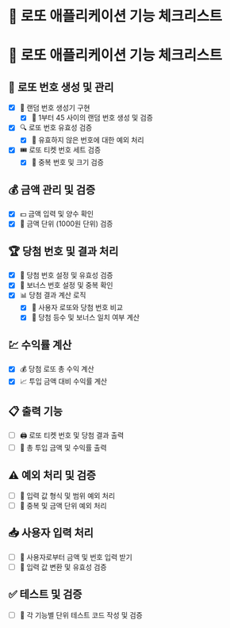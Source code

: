 # 📝 로또 애플리케이션 기능 체크리스트

# 🎯 로또 애플리케이션 기능 체크리스트

## 🎲 로또 번호 생성 및 관리
- [x] 🔄 랜덤 번호 생성기 구현
  - [x] 🔢 1부터 45 사이의 랜덤 번호 생성 및 검증
- [x] 🔍 로또 번호 유효성 검증
  - [x] 🚫 유효하지 않은 번호에 대한 예외 처리
- [x] 🎟️ 로또 티켓 번호 세트 검증
  - [x] 🚫 중복 번호 및 크기 검증

## 💰 금액 관리 및 검증
- [x] 💵 금액 입력 및 양수 확인
- [x] 🧾 금액 단위 (1000원 단위) 검증

## 🏆 당첨 번호 및 결과 처리
- [x] 🥇 당첨 번호 설정 및 유효성 검증
- [x] 🎯 보너스 번호 설정 및 중복 확인
- [x] 📊 당첨 결과 계산 로직
  - [x] 🧮 사용자 로또와 당첨 번호 비교
  - [x] 🏅 당첨 등수 및 보너스 일치 여부 계산

## 💹 수익률 계산
- [x] 💰 당첨 로또 총 수익 계산
- [x] 📈 투입 금액 대비 수익률 계산

## 📋 출력 기능
- [ ] 🖨️ 로또 티켓 번호 및 당첨 결과 출력
- [ ] 💼 총 투입 금액 및 수익률 출력

## ⚠️ 예외 처리 및 검증
- [ ] 🚨 입력 값 형식 및 범위 예외 처리
- [ ] 🛑 중복 및 금액 단위 예외 처리

## 📥 사용자 입력 처리
- [ ] 💬 사용자로부터 금액 및 번호 입력 받기
- [ ] 📝 입력 값 변환 및 유효성 검증

## ✅ 테스트 및 검증
- [ ] 🧪 각 기능별 단위 테스트 코드 작성 및 검증


